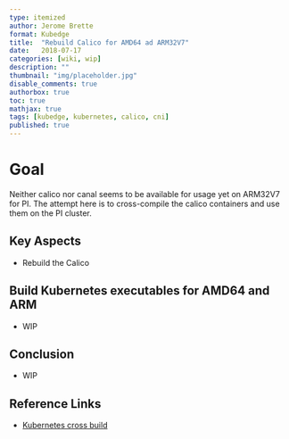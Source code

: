 ```yaml
---
type: itemized
author: Jerome Brette
format: Kubedge
title:  "Rebuild Calico for AMD64 ad ARM32V7"
date:   2018-07-17
categories: [wiki, wip]
description: ""
thumbnail: "img/placeholder.jpg"
disable_comments: true
authorbox: true
toc: true
mathjax: true
tags: [kubedge, kubernetes, calico, cni]
published: true
---
```


# Goal

Neither calico nor canal seems to be available for usage yet on ARM32V7 for PI.
The attempt here is to cross-compile the calico containers and use them on the PI cluster.

## Key Aspects

- Rebuild the Calico 

## Build Kubernetes executables for AMD64 and ARM

- WIP

## Conclusion

- WIP

## Reference Links

- [Kubernetes cross build]()

